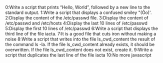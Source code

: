 0:Write a script that prints “Hello, World”, followed by a new line to the standard output.
1:Write a script that displays a confused smiley "(Ôo)'.
2:Display the content of the /etc/passwd file.
3:Display the content of /etc/passwd and /etc/hosts
4:Display the last 10 lines of /etc/passwd
5:Display the first 10 lines of /etc/passwd
6:Write a script that displays the third line of the file iacta.
7:It is a good file that cuts iron without making a noise
8:Write a script that writes into the file ls_cwd_content the result of the command ls -la. If the file ls_cwd_content already exists, it should be overwritten. If the file ls_cwd_content does not exist, create it.
9:Write a script that duplicates the last line of the file iacta
10:No more javascript
